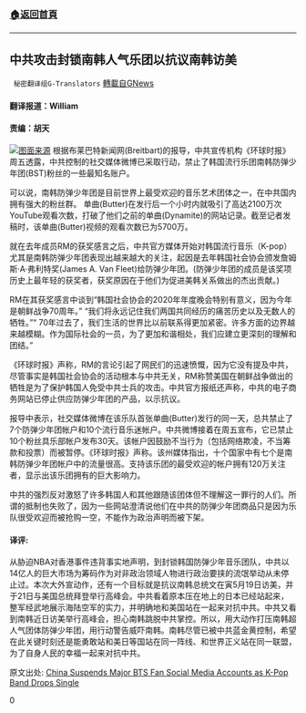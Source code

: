 ###  [:house:返回首頁](https://github.com/ourhimalayas/txt)
---

## 中共攻击封锁南韩人气乐团以抗议南韩访美
` 秘密翻译组G-Translators` [轉載自GNews](https://gnews.org/zh-hans/1270795/)

#### 翻译报道：William

#### 责编：胡天
![]()![](https://gnews-media-offload.s3.amazonaws.com/wp-content/uploads/2021/05/25031539/1-129.png)[图面来源](https://www.parklu.com/chinas-ban-rap-hip-hop/)
根据布莱巴特新闻网(Breitbart)的报导，中共宣传机构《环球时报》周五透露，中共控制的社交媒体微博已采取行动，禁止了韩国流行乐团南韩防弹少年团(BST)粉丝的一些最知名账户。

可以说，南韩防弹少年团是目前世界上最受欢迎的音乐艺术团体之一，在中共国内拥有强大的粉丝群。 单曲(Butter)在发行后一个小时内就吸引了高达2100万次YouTube观看次数，打破了他们之前的单曲(Dynamite)的网站记录。截至记者发稿时，该单曲(Butter)视频的观看次数已为5700万。

就在去年成员RM的获奖感言之后，中共官方媒体开始对韩国流行音乐（K-pop）尤其是南韩防弹少年团表现出越来越大的关注，起因是去年韩国社会协会颁发詹姆斯·A·弗利特奖(James A. Van Fleet)给防弹少年团。(防弹少年团的成员是该奖项历史上最年轻的获奖者，获奖原因在于他们为促进美韩关系做出的杰出贡献。)

RM在其获奖感言中谈到“韩国社会协会的2020年年度晚会特别有意义，因为今年是朝鲜战争70周年。” “我们将永远记住我们两国共同经历的痛苦历史以及无数人的牺牲。”“ 70年过去了，我们生活的世界比以前联系得更加紧密。许多方面的边界越来越模糊。作为国际社会的一员，为了更加和谐相处，我们应建立更深刻的理解和团结。”

《环球时报》声称，RM的言论引起了网民们的迅速愤慨，因为它没有提及中共，尽管事实是韩国社会协会的活动根本与中共无关，RM称赞美国在朝鲜战争做出的牺牲是为了保护韩国人免受中共士兵的攻击。中共官方报纸还声称，中共的电子商务网站已停止供应防弹少年团的产品，以示抗议。

报导中表示，社交媒体微博在该乐队首张单曲(Butter)发行的同一天，总共禁止了7个防弹少年团帐户和10个流行音乐迷帐户。中共微博接着在周五宣布，它已禁止10个粉丝具乐部帐户发布30天。该帐户因鼓励不当行为（包括网络欺凌，不当筹款和投票）而被暂停。《环球时报》声称。该州媒体指出，十个国家中有七个是南韩防弹少年团帐户中的流量很高。支持该乐团的最受欢迎的帐户拥有120万关注者，显示出该乐团拥有的巨大影响力。

中共的强烈反对激怒了许多韩国人和其他跟随该团体但不理解这一罪行的人们。所谓的抵制也失败了，因为一些网站澄清说他们在中共的防弹少年团商品只是因为乐队很受欢迎而被抢购一空，不能作为政治声明而被下架。

#### 译评:

从胁迫NBA对香港事件违背事实地声明，到封锁韩国防弹少年音乐团队，中共以14亿人的巨大市场为筹码作为对非政治领域人物进行政治要挟的流氓举动从未停止过。本次大外宣动作，还有一个目标就是抗议南韩总统文在寅5月19日访美，并于21日与美国总统拜登举行高峰会。中共看着原本压在地上的日本已经站起来，整军经武地展示海陆空军的实力，并明确地和美国站在一起来对抗中共。中共又看到南韩近日访美举行高峰会，担心南韩跳脱中共掌控。所以，用大动作打压南韩超人气团体防弹少年团，用行动警告威吓南韩。南韩尽管已被中共蓝金黄控制，希望在此关键时刻还是能勇敢站和美日等国站在同一阵线、和世界正义站在同一联盟，为了自身人民的幸福一起来对抗中共。

原文出处:  [China Suspends Major BTS Fan Social Media Accounts as K-Pop Band Drops Single](https://www.breitbart.com/asia/2021/05/21/china-suspends-major-南韓防弹少年团-fan-social-media-accounts-k-pop-band-drops-single/)

0
